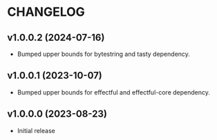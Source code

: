 # CHANGELOG

## v1.0.0.2 (2024-07-16)
* Bumped upper bounds for bytestring and tasty dependency.

## v1.0.0.1 (2023-10-07)
* Bumped upper bounds for effectful and effectful-core dependency.

## v1.0.0.0 (2023-08-23)
* Initial release
